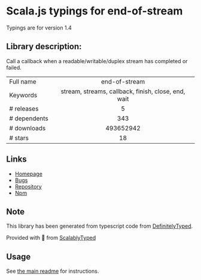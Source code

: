 
# Scala.js typings for end-of-stream

Typings are for version 1.4

## Library description:
Call a callback when a readable/writable/duplex stream has completed or failed.

|                    |                 |
| ------------------ | :-------------: |
| Full name          | end-of-stream |
| Keywords           | stream, streams, callback, finish, close, end, wait |
| # releases         | 5 |
| # dependents       | 343 |
| # downloads        | 493652942 |
| # stars            | 18 |

## Links
- [Homepage](https://github.com/mafintosh/end-of-stream)
- [Bugs](https://github.com/mafintosh/end-of-stream/issues)
- [Repository](https://github.com/mafintosh/end-of-stream)
- [Npm](https://www.npmjs.com/package/end-of-stream)
    


## Note
This library has been generated from typescript code from [DefinitelyTyped](https://definitelytyped.org).

Provided with :purple_heart: from [ScalablyTyped](https://github.com/oyvindberg/ScalablyTyped)

## Usage
See [the main readme](../../readme.md) for instructions.


